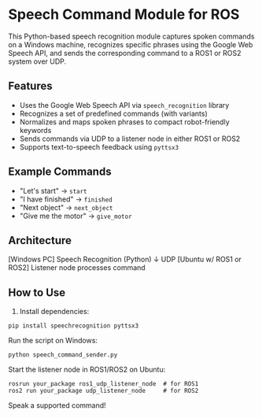 # Speech Command Module for ROS

This Python-based speech recognition module captures spoken commands on a Windows machine, recognizes specific phrases using the Google Web Speech API, and sends the corresponding command to a ROS1 or ROS2 system over UDP.

## Features

- Uses the Google Web Speech API via `speech_recognition` library
- Recognizes a set of predefined commands (with variants)
- Normalizes and maps spoken phrases to compact robot-friendly keywords
- Sends commands via UDP to a listener node in either ROS1 or ROS2
- Supports text-to-speech feedback using `pyttsx3`

## Example Commands

- "Let's start" → `start`
- "I have finished" → `finished`
- "Next object" → `next_object`
- "Give me the motor" → `give_motor`

## Architecture

[Windows PC]
Speech Recognition (Python)
↓ UDP
[Ubuntu w/ ROS1 or ROS2]
Listener node processes command

## How to Use

1. Install dependencies:

```
pip install speechrecognition pyttsx3
```

Run the script on Windows:

```
python speech_command_sender.py
```

Start the listener node in ROS1/ROS2 on Ubuntu:

```
rosrun your_package ros1_udp_listener_node  # for ROS1
ros2 run your_package udp_listener_node     # for ROS2
```

Speak a supported command!